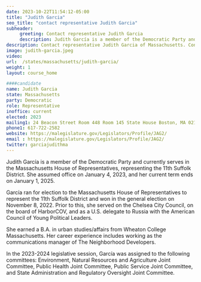 ```yaml
---
date: 2023-10-22T11:54:12-05:00
title: "Judith Garcia"
seo_title: "contact representative Judith Garcia"
subheader:
     greeting: Contact representative Judith Garcia
     description: Judith García is a member of the Democratic Party and currently serves in the Massachusetts House of Representatives, representing the 11th Suffolk District. She assumed office on January 4, 2023, and her current term ends on January 1, 2025.
description: Contact representative Judith Garcia of Massachusetts. Contact information for Judith Garcia includes email address, phone number, and mailing address.
image: judith-garcia.jpeg
video:
url:  /states/massachusetts/judith-garcia/
weight: 1
layout: course_home

####candidate
name: Judith Garcia
state: Massachusetts
party: Democratic
role: Representative
inoffice: current
elected: 2023
mailing1: 24 Beacon Street Room 448 Room 145 State House Boston, MA 02133
phone1: 617-722-2582
website: https://malegislature.gov/Legislators/Profile/JAG2/
email : https://malegislature.gov/Legislators/Profile/JAG2/
twitter: garciajudithma
---
```


Judith García is a member of the Democratic Party and currently serves in the Massachusetts House of Representatives, representing the 11th Suffolk District. She assumed office on January 4, 2023, and her current term ends on January 1, 2025.

García ran for election to the Massachusetts House of Representatives to represent the 11th Suffolk District and won in the general election on November 8, 2022. Prior to this, she served on the Chelsea City Council, on the board of HarborCOV, and as a U.S. delegate to Russia with the American Council of Young Political Leaders.

She earned a B.A. in urban studies/affairs from Wheaton College Massachusetts. Her career experience includes working as the communications manager of The Neighborhood Developers.

In the 2023-2024 legislative session, García was assigned to the following committees: Environment, Natural Resources and Agriculture Joint Committee, Public Health Joint Committee, Public Service Joint Committee, and State Administration and Regulatory Oversight Joint Committee.
